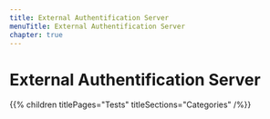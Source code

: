 ```yaml
---
title: External Authentification Server
menuTitle: External Authentification Server
chapter: true
---
```


# External Authentification Server

{{% children titlePages="Tests" titleSections="Categories" /%}}